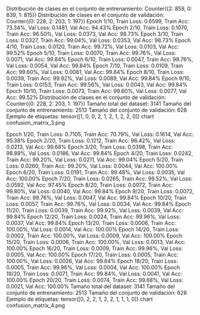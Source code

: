 Distribución de clases en el conjunto de entrenamiento: Counter({2: 859, 0: 839, 1: 815})
Distribución de clases en el conjunto de validación: Counter({0: 228, 2: 203, 1: 197})
Epoch 1/10, Train Loss: 0.6599, Train Acc: 73.34%, Val Loss: 0.1481, Val Acc: 94.43%
Epoch 2/10, Train Loss: 0.1070, Train Acc: 96.50%, Val Loss: 0.0373, Val Acc: 98.73%
Epoch 3/10, Train Loss: 0.0327, Train Acc: 99.04%, Val Loss: 0.0353, Val Acc: 98.73%
Epoch 4/10, Train Loss: 0.0120, Train Acc: 99.72%, Val Loss: 0.0103, Val Acc: 99.52%
Epoch 5/10, Train Loss: 0.0070, Train Acc: 99.76%, Val Loss: 0.0071, Val Acc: 99.84%
Epoch 6/10, Train Loss: 0.0047, Train Acc: 99.76%, Val Loss: 0.0054, Val Acc: 99.84%
Epoch 7/10, Train Loss: 0.0109, Train Acc: 99.60%, Val Loss: 0.0081, Val Acc: 99.84%
Epoch 8/10, Train Loss: 0.0039, Train Acc: 99.92%, Val Loss: 0.0089, Val Acc: 99.84%
Epoch 9/10, Train Loss: 0.0153, Train Acc: 99.56%, Val Loss: 0.0043, Val Acc: 99.84%
Epoch 10/10, Train Loss: 0.0073, Train Acc: 99.60%, Val Loss: 0.0077, Val Acc: 99.52%
Distribución de clases en el conjunto de validación: Counter({0: 228, 2: 203, 1: 197})
Tamaño total del dataset: 3141
Tamaño del conjunto de entrenamiento: 2513
Tamaño del conjunto de validación: 628
Ejemplo de etiquetas: tensor([1, 0, 0, 2, 1, 2, 1, 2, 2, 0])
chart confusion_matrix_3.png


Epoch 1/20, Train Loss: 0.7105, Train Acc: 70.79%, Val Loss: 0.1614, Val Acc: 95.38%
Epoch 2/20, Train Loss: 0.1212, Train Acc: 96.42%, Val Loss: 0.0213, Val Acc: 99.68%
Epoch 3/20, Train Loss: 0.0398, Train Acc: 98.89%, Val Loss: 0.0186, Val Acc: 99.84%
Epoch 4/20, Train Loss: 0.0242, Train Acc: 99.20%, Val Loss: 0.0211, Val Acc: 99.04%
Epoch 5/20, Train Loss: 0.0260, Train Acc: 99.20%, Val Loss: 0.0044, Val Acc: 100.00%
Epoch 6/20, Train Loss: 0.0191, Train Acc: 99.48%, Val Loss: 0.0035, Val Acc: 100.00%
Epoch 7/20, Train Loss: 0.0265, Train Acc: 99.52%, Val Loss: 0.0592, Val Acc: 97.45%
Epoch 8/20, Train Loss: 0.0072, Train Acc: 99.80%, Val Loss: 0.0040, Val Acc: 99.84%
Epoch 9/20, Train Loss: 0.0072, Train Acc: 99.76%, Val Loss: 0.0047, Val Acc: 99.84%
Epoch 10/20, Train Loss: 0.0057, Train Acc: 99.76%, Val Loss: 0.0034, Val Acc: 99.84%
Epoch 11/20, Train Loss: 0.0039, Train Acc: 99.92%, Val Loss: 0.0039, Val Acc: 99.84%
Epoch 12/20, Train Loss: 0.0024, Train Acc: 99.96%, Val Loss: 0.0037, Val Acc: 99.84%
Epoch 13/20, Train Loss: 0.0006, Train Acc: 100.00%, Val Loss: 0.0014, Val Acc: 100.00%
Epoch 14/20, Train Loss: 0.0002, Train Acc: 100.00%, Val Loss: 0.0009, Val Acc: 100.00%
Epoch 15/20, Train Loss: 0.0006, Train Acc: 100.00%, Val Loss: 0.0013, Val Acc: 100.00%
Epoch 16/20, Train Loss: 0.0009, Train Acc: 99.96%, Val Loss: 0.0005, Val Acc: 100.00%
Epoch 17/20, Train Loss: 0.0005, Train Acc: 100.00%, Val Loss: 0.0026, Val Acc: 99.84%
Epoch 18/20, Train Loss: 0.0005, Train Acc: 99.96%, Val Loss: 0.0004, Val Acc: 100.00%
Epoch 19/20, Train Loss: 0.0071, Train Acc: 99.84%, Val Loss: 0.0041, Val Acc: 100.00%
Epoch 20/20, Train Loss: 0.0074, Train Acc: 99.68%, Val Loss: 0.0021, Val Acc: 100.00%
Tamaño total del dataset: 3141
Tamaño del conjunto de entrenamiento: 2513
Tamaño del conjunto de validación: 628
Ejemplo de etiquetas: tensor([0, 2, 2, 1, 2, 2, 1, 1, 1, 0])
chart confusion_matrix_4.png